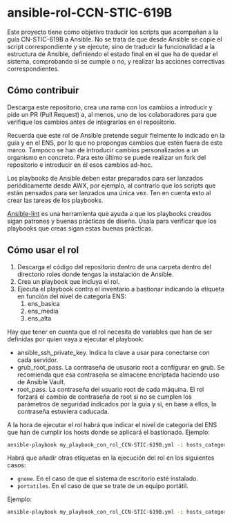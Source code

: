 # ansible-rol-CCN-STIC-619B

Este proyecto tiene como objetivo traducir los scripts que acompañan a la guía CN-STIC-619B a Ansible. No se trata de que desde Ansible se copie el script correspondiente y se ejecute, sino de traducir la funcionalidad a la estructura de Ansible, definiendo el estado final en el que ha de quedar el sistema, comprobando si se cumple o no, y realizar las acciones correctivas correspondientes.

## Cómo contribuir

Descarga este repositorio, crea una rama con los cambios a introducir y pide un PR (Pull Request) a, al menos, uno de los colaboradores para que verifique los cambios antes de integrarlos en el repositorio.

Recuerda que este rol de Ansible pretende seguir fielmente lo indicado en la guía y en el ENS, por lo que no propongas cambios que estén fuera de este marco. Tampoco se han de introducir cambios personalizados a un organismo en concreto. Para esto último se puede realizar un fork del repositorio e introducir en él esos cambios ad-hoc.

Los playbooks de Ansible deben estar preparados para ser lanzados periódicamente desde AWX, por ejemplo, al contrario que los scripts que están pensados para ser lanzados una única vez. Ten en cuenta esto al crear las tareas de los playbooks.

[Ansible-lint](https://ansible-lint.readthedocs.io/) es una herramienta que ayuda a que los playbooks creados sigan patrones y buenas prácticas de diseño. Úsala para verificar que los playbooks que creas sigan estas buenas prácticas.

## Cómo usar el rol

1. Descarga el código del repositorio dentro de una carpeta dentro del directorio roles donde tengas la instalación de Ansible.
2. Crea un playbook que incluya el rol.
3. Ejecuta el playbook contra el inventario a bastionar indicando la etiqueta en función del nivel de categoría ENS:
   1. ens_basica
   2. ens_media
   3. ens_alta

Hay que tener en cuenta que el rol necesita de variables que han de ser definidas por quien vaya a ejecutar el playbook:
* ansible_ssh_private_key. Indica la clave a usar para conectarse con cada servidor.
* grub_root_pass. La contraseña de ususario root a configurar en grub. Se recomienda que esa contraseña se almacene encriptada haciendo uso de Ansible Vault.
* root_pass. La contraseña del usuario root de cada máquina. El rol forzará el cambio de contraseña de root si no se cumplen los parámetros de seguridad indicados por la guía y si, en base a ellos, la contraseña estuviera caducada.

A la hora de ejecutar el rol habrá que indicar el nivel de categoría del ENS que han de cumplir los hosts donde se aplicará el bastionado. Ejemplo:

```bash
ansible-playbook my_playbook_con_rol_CCN-STIC-619B.yml -i hosts_categoria_media_ENS --tag ens_media
```
Habrá que añadir otras etiquetas en la ejecución del rol en los siguientes casos:
* `gnome`. En el caso de que el sistema de escritorio esté instalado.
* `portatiles`. En el caso de que se trate de un equipo portátil.

Ejemplo:
```bash
ansible-playbook my_playbook_con_rol_CCN-STIC-619B.yml -i hosts_categoria_media_ENS --tag ens_media,gnome,portatiles
```
